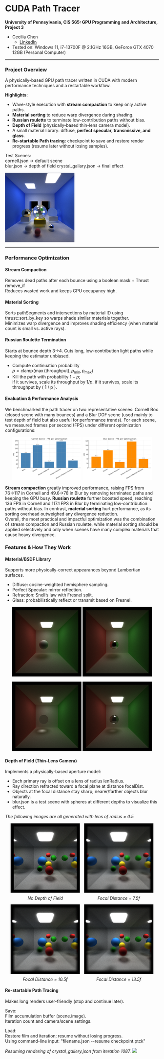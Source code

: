 CUDA Path Tracer
================

**University of Pennsylvania, CIS 565: GPU Programming and Architecture, Project 3**

* Cecilia Chen 
  * [LinkedIn](https://www.linkedin.com/in/yue-chen-643182223/)
* Tested on: Windows 11, i7-13700F @ 2.1GHz 16GB, GeForce GTX 4070 12GB (Personal Computer)

---

### Project Overview
A physically-based GPU path tracer written in CUDA with modern performance techniques and a restartable workflow.

**Highlights:**  
* Wave-style execution with **stream compaction** to keep only active paths.  
* **Material sorting** to reduce warp divergence during shading.  
* **Russian roulette** to terminate low-contribution paths without bias.  
* **Depth of Field** (physically-based thin-lens camera model).  
* A small material library: diffuse, **perfect specular, transmissive, and glass**.  
* **Re-startable Path tracing:** checkpoint to save and restore render progress (resume later without losing samples).  

Test Scenes:  
cornell.json -> default scene  
blur.json -> depth of field
crystal_gallary.json -> final effect  

<img src="img/crystal.png" width="45%" />

---

### Performance Optimization

#### Stream Compaction
Removes dead paths after each bounce using a boolean mask + Thrust remove_if  
Reduces wasted work and keeps GPU occupancy high.

#### Material Sorting
Sorts pathSegments and intersections by material ID using thrust::sort_by_key so warps shade similar materials together.  
Minimizes warp divergence and improves shading efficiency (when material count is small vs. active rays).

#### Russian Roulette Termination
Starts at bounce depth 3->4. Cuts long, low-contribution light paths while keeping the estimator unbiased.

- Compute continuation probability  
$p = \mathrm{clamp}\!\left(\max(\text{throughput}),\, p_{\min},\, p_{\max}\right)$
- Kill the path with probability $1 - p$;  
  if it survives, scale its throughput by $1/p$.
  if it survives, scale its throughput by \( 1 / p \).



#### Evaluation & Performance Analysis
We benchmarked the path tracer on two representative scenes: Cornell Box (closed scene with many bounces) and a Blur DOF scene (used mainly to test depth of field but also useful for performance trends).
For each scene, we measured frames per second (FPS) under different optimization configurations:

<p align="center">
  <img src="img/cornell_fps.png" width="45%" />
  <img src="img/blur_fps.png" width="45%" />
</p>

**Stream compaction** greatly improved performance, raising FPS from 76→117 in Cornell and 49.6→78 in Blur by removing terminated paths and keeping the GPU busy. **Russian roulette** further boosted speed, reaching 136 FPS in Cornell and 117.1 FPS in Blur by terminating low-contribution paths without bias. In contrast, **material sorting** hurt performance, as its sorting overhead outweighed any divergence reduction.  
Overall, the most practical and impactful optimization was the combination of stream compaction and Russian roulette, while material sorting should be applied selectively and only when scenes have many complex materials that cause heavy divergence.

### Features & How They Work
#### Material/BSDF Library
Supports more physically-correct appearances beyond Lambertian surfaces.

* Diffuse: cosine-weighted hemisphere sampling.  
* Perfect Specular: mirror reflection.  
* Refraction: Snell’s law with Fresnel split.  
* Glass: probabilistically reflect or transmit based on Fresnel.
<p align="center">
  <img src="img/diffuse.png" width="45%" />
  <img src="img/specular.png" width="45%" />
</p>
<p align="center">
  <img src="img/transmissive.png" width="45%" />
  <img src="img/glass.png" width="45%" />
</p>

#### Depth of Field (Thin-Lens Camera)
Implements a physically-based aperture model:

* Each primary ray is offset on a lens of radius lenRadius.  
* Ray direction refracted toward a focal plane at distance focalDist.
* Objects at the focal distance stay sharp; nearer/farther objects blur naturally.
* blur.json is a test scene with spheres at different depths to visualize this effect.

*The following images are all generated with lens of radius = 0.5.*

<div align="center">
  <figure style="display:inline-block; margin:0 1%; width:45%;">
    <img src="img/no_dof.png" style="width:100%;">
    <figcaption style="text-align:center; font-style:italic; margin-top:6px;">
      No Depth of Field
    </figcaption>
  </figure>
  <figure style="display:inline-block; margin:0 1%; width:45%;">
    <img src="img/dof_near.png"  style="width:100%;">
    <figcaption style="text-align:center; font-style:italic; margin-top:6px;">
      Focal Distance = 7.5f
    </figcaption>
  </figure>
</div>

<!-- Row 2 -->
<div align="center" style="margin-top:12px;">
  <figure style="display:inline-block; margin:0 1%; width:45%;">
    <img src="img/dof_mid.png"style="width:100%;">
    <figcaption style="text-align:center; font-style:italic; margin-top:6px;">
      Focal Distance = 10.5f
    </figcaption>
  </figure>
  <figure style="display:inline-block; margin:0 1%; width:45%;">
    <img src="img/dof_far.png" style="width:100%;">
    <figcaption style="text-align:center; font-style:italic; margin-top:6px;">
      Focal Distance = 13.5f
    </figcaption>
  </figure>
</div>

#### Re-startable Path Tracing
Makes long renders user-friendly (stop and continue later).

Save:  
Film accumulation buffer (scene.image).  
Iteration count and camera/scene settings.

Load:  
Restore film and iteration; resume without losing progress.  
Using command-line input: "filename.json --resume checkpoint.ptck"

*Resuming rendering of crystal_gallery.json from iteration 1087.*
<img src="img/resume.gif" width="45%" />

